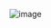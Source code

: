 ![image](https://user-images.githubusercontent.com/36027403/190556211-1214427d-663d-4bfc-9729-5df4cc5a10bb.png)
